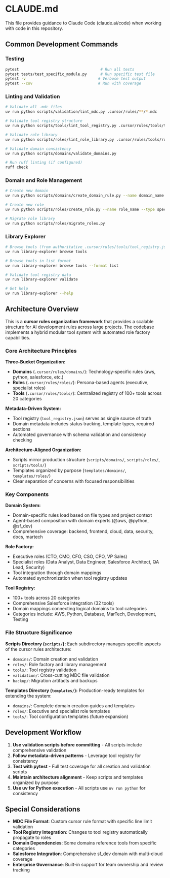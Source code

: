 # CLAUDE.md

This file provides guidance to Claude Code (claude.ai/code) when working with code in this repository.

## Common Development Commands

### Testing
```bash
pytest                                    # Run all tests
pytest tests/test_specific_module.py      # Run specific test file
pytest -v                                # Verbose test output
pytest --cov                             # Run with coverage
```

### Linting and Validation
```bash
# Validate all .mdc files
uv run python scripts/validation/lint_mdc.py .cursor/rules/**/*.mdc

# Validate tool registry structure
uv run python scripts/tools/lint_tool_registry.py .cursor/rules/tools/tool_registry.json

# Validate role library
uv run python scripts/roles/lint_role_library.py .cursor/rules/tools/role_library.json

# Validate domain consistency
uv run python scripts/domains/validate_domains.py

# Run ruff linting (if configured)
ruff check
```

### Domain and Role Management
```bash
# Create new domain
uv run python scripts/domains/create_domain_rule.py --name domain_name --category backend --description "Description"

# Create new role
uv run python scripts/roles/create_role.py --name role_name --type specialist --tool-domains martech,backend

# Migrate role library
uv run python scripts/roles/migrate_roles.py
```

### Library Explorer
```bash
# Browse tools (from authoritative .cursor/rules/tools/tool_registry.json)
uv run library-explorer browse tools

# Browse tools in list format
uv run library-explorer browse tools --format list

# Validate tool registry data
uv run library-explorer validate

# Get help
uv run library-explorer --help
```

## Architecture Overview

This is a **cursor rules organization framework** that provides a scalable structure for AI development rules across large projects. The codebase implements a hybrid modular tool system with automated role factory capabilities.

### Core Architecture Principles

**Three-Bucket Organization:**
- **Domains** (`.cursor/rules/domains/`): Technology-specific rules (aws, python, salesforce, etc.)
- **Roles** (`.cursor/rules/roles/`): Persona-based agents (executive, specialist roles)
- **Tools** (`.cursor/rules/tools/`): Centralized registry of 100+ tools across 20 categories

**Metadata-Driven System:**
- Tool registry (`tool_registry.json`) serves as single source of truth
- Domain metadata includes status tracking, template types, required sections
- Automated governance with schema validation and consistency checking

**Architecture-Aligned Organization:**
- Scripts mirror production structure (`scripts/domains/`, `scripts/roles/`, `scripts/tools/`)
- Templates organized by purpose (`templates/domains/`, `templates/roles/`)
- Clear separation of concerns with focused responsibilities

### Key Components

**Domain System:**
- Domain-specific rules load based on file types and project context
- Agent-based composition with domain experts (@aws, @python, @sf_dev)
- Comprehensive coverage: backend, frontend, cloud, data, security, docs, martech

**Role Factory:**
- Executive roles (CTO, CMO, CFO, CSO, CPO, VP Sales)
- Specialist roles (Data Analyst, Data Engineer, Salesforce Architect, QA Lead, Security)
- Tool integration through domain mappings
- Automated synchronization when tool registry updates

**Tool Registry:**
- 100+ tools across 20 categories
- Comprehensive Salesforce integration (32 tools)
- Domain mappings connecting logical domains to tool categories
- Categories include: AWS, Python, Database, MarTech, Development, Testing

### File Structure Significance

**Scripts Directory (`scripts/`):**
Each subdirectory manages specific aspects of the cursor rules architecture:
- `domains/`: Domain creation and validation
- `roles/`: Role factory and library management
- `tools/`: Tool registry validation
- `validation/`: Cross-cutting MDC file validation
- `backup/`: Migration artifacts and backups

**Templates Directory (`templates/`):**
Production-ready templates for extending the system:
- `domains/`: Complete domain creation guides and templates
- `roles/`: Executive and specialist role templates
- `tools/`: Tool configuration templates (future expansion)

## Development Workflow

1. **Use validation scripts before committing** - All scripts include comprehensive validation
2. **Follow metadata-driven patterns** - Leverage tool registry for consistency
3. **Test with pytest** - Full test coverage for all creation and validation scripts
4. **Maintain architecture alignment** - Keep scripts and templates organized by purpose
5. **Use uv for Python execution** - All scripts use `uv run python` for consistency

## Special Considerations

- **MDC File Format**: Custom cursor rule format with specific line limit validation
- **Tool Registry Integration**: Changes to tool registry automatically propagate to roles
- **Domain Dependencies**: Some domains reference tools from specific categories
- **Salesforce Integration**: Comprehensive sf_dev domain with multi-cloud coverage
- **Enterprise Governance**: Built-in support for team ownership and review tracking
